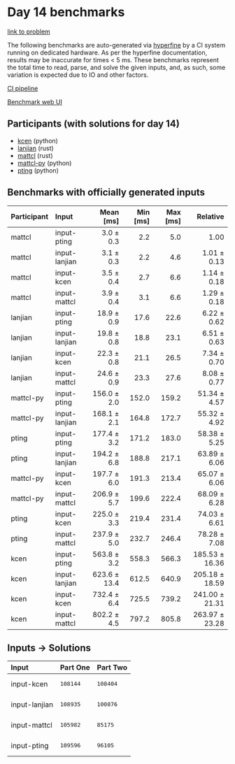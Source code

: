 # Day 14 benchmarks

[link to problem](https://adventofcode.com/2023/day/14)

The following benchmarks are auto-generated via
[hyperfine](https://github.com/sharkdp/hyperfine) by a CI system running on
dedicated hardware. As per the hyperfine documentation, results may be
inaccurate for times < 5 ms. These benchmarks represent the total time to read,
parse, and solve the given inputs, and, as such, some variation is expected due
to IO and other factors.

[CI pipeline](http://ci.papercode.net:8080/teams/main/pipelines/aoc2023)

[Benchmark web UI](https://aoc.ancalagon.black)


## Participants (with solutions for day 14)

- [kcen](https://github.com/kcen/aoc2023) (python)
- [lanjian](https://github.com/lanjian/aoc-2023) (rust)
- [mattcl](https://github.com/mattcl/aoc2023) (rust)
- [mattcl-py](https://github.com/mattcl/aoc2023-py) (python)
- [pting](https://github.com/pting/aoc2023) (python)


## Benchmarks with officially generated inputs

| Participant | Input | Mean [ms] | Min [ms] | Max [ms] | Relative |
|:---|:---|---:|---:|---:|---:|
| mattcl | input-pting | 3.0 ± 0.3 | 2.2 | 5.0 | 1.00 |
| mattcl | input-lanjian | 3.1 ± 0.3 | 2.2 | 4.6 | 1.01 ± 0.13 |
| mattcl | input-kcen | 3.5 ± 0.4 | 2.7 | 6.6 | 1.14 ± 0.18 |
| mattcl | input-mattcl | 3.9 ± 0.4 | 3.1 | 6.6 | 1.29 ± 0.18 |
| lanjian | input-pting | 18.9 ± 0.9 | 17.6 | 22.6 | 6.22 ± 0.62 |
| lanjian | input-lanjian | 19.8 ± 0.8 | 18.8 | 23.1 | 6.51 ± 0.63 |
| lanjian | input-kcen | 22.3 ± 0.8 | 21.1 | 26.5 | 7.34 ± 0.70 |
| lanjian | input-mattcl | 24.6 ± 0.9 | 23.3 | 27.6 | 8.08 ± 0.77 |
| mattcl-py | input-pting | 156.0 ± 2.0 | 152.0 | 159.2 | 51.34 ± 4.57 |
| mattcl-py | input-lanjian | 168.1 ± 2.1 | 164.8 | 172.7 | 55.32 ± 4.92 |
| pting | input-pting | 177.4 ± 3.2 | 171.2 | 183.0 | 58.38 ± 5.25 |
| pting | input-lanjian | 194.2 ± 6.8 | 188.8 | 217.1 | 63.89 ± 6.06 |
| mattcl-py | input-kcen | 197.7 ± 6.0 | 191.3 | 213.4 | 65.07 ± 6.06 |
| mattcl-py | input-mattcl | 206.9 ± 5.7 | 199.6 | 222.4 | 68.09 ± 6.28 |
| pting | input-kcen | 225.0 ± 3.3 | 219.4 | 231.4 | 74.03 ± 6.61 |
| pting | input-mattcl | 237.9 ± 5.0 | 232.7 | 246.4 | 78.28 ± 7.08 |
| kcen | input-pting | 563.8 ± 3.2 | 558.3 | 566.3 | 185.53 ± 16.36 |
| kcen | input-lanjian | 623.6 ± 13.4 | 612.5 | 640.9 | 205.18 ± 18.59 |
| kcen | input-kcen | 732.4 ± 6.4 | 725.5 | 739.2 | 241.00 ± 21.31 |
| kcen | input-mattcl | 802.2 ± 4.5 | 797.2 | 805.8 | 263.97 ± 23.28 |


## Inputs -> Solutions

| Input | Part One | Part Two |
|:---|:---|:---|
|input-kcen|<pre>108144</pre>|<pre>108404</pre>|
|input-lanjian|<pre>108935</pre>|<pre>100876</pre>|
|input-mattcl|<pre>105982</pre>|<pre>85175</pre>|
|input-pting|<pre>109596</pre>|<pre>96105</pre>|